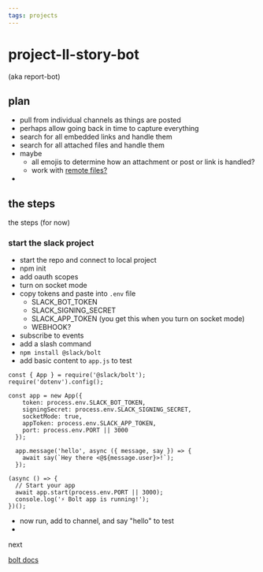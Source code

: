 ```yaml
---
tags: projects
---
```


# project-ll-story-bot

(aka report-bot)

## plan

* pull from individual channels as things are posted
* perhaps allow going back in time to capture everything
* search for all embedded links and handle them
* search for all attached files and handle them
* maybe
    * all emojis to determine how an attachment or post or link is handled?
    * work with [remote files?](https://api.slack.com/messaging/files/remote)
* 



## the steps

the steps (for now)

### start the slack project

* start the repo and connect to local project
* npm init
* add oauth scopes
* turn on socket mode
* copy tokens and paste into `.env` file
    * SLACK_BOT_TOKEN
    * SLACK_SIGNING_SECRET
    * SLACK_APP_TOKEN (you get this when you turn on socket mode)
    * WEBHOOK?
* subscribe to events
* add a slash command
* `npm install @slack/bolt`
* add basic content to `app.js` to test

```
const { App } = require('@slack/bolt');
require('dotenv').config();

const app = new App({
    token: process.env.SLACK_BOT_TOKEN,
    signingSecret: process.env.SLACK_SIGNING_SECRET,
    socketMode: true,
    appToken: process.env.SLACK_APP_TOKEN,
    port: process.env.PORT || 3000
  });
  
  app.message('hello', async ({ message, say }) => {
    await say(`Hey there <@${message.user}>!`);
  });

(async () => {
  // Start your app
  await app.start(process.env.PORT || 3000);
  console.log('⚡️ Bolt app is running!');
})();
```

* now run, add to channel, and say "hello" to test
* 


next

[bolt docs](https://slack.dev/bolt-js/tutorial/getting-started)

